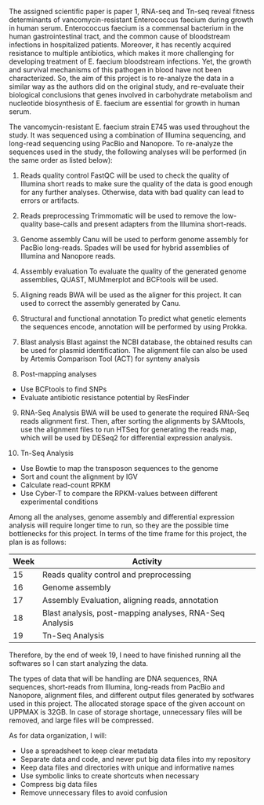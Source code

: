 The assigned scientific paper is paper 1, RNA-seq and Tn-seq reveal fitness determinants of vancomycin-resistant Enterococcus faecium during growth in
human serum. Enterococcus faecium is a commensal bacterium in the human gastrointestinal tract, and the common cause of bloodstream infections in hospitalized patients. Moreover, it has recently acquired resistance to multiple antibiotics, which makes it more challenging for developing treatment of E. faecium bloodstream infections. Yet, the growth and survival mechanisms of this pathogen in blood have not been characterized. So, the aim of this project is to re-analyze the data in a similar way as the authors did on the original study, and re-evaluate their biological conclusions that genes involved in carbohydrate metabolism and nucleotide biosynthesis of E. faecium are essential for growth in human serum.

The vancomycin-resistant E. faecium strain E745 was used throughout the study. It was sequenced using a combination of Illumina sequencing, and long-read sequencing using PacBio and Nanopore. To re-analyze the sequences used in the study, the following analyses will be performed (in the same order as listed below):

1)	Reads quality control 
FastQC will be used to check the quality of Illumina short reads to make sure the quality of the data is good enough for any further analyses. Otherwise, data with bad quality can lead to errors or artifacts. 

2)	Reads preprocessing
Trimmomatic will be used to remove the low-quality base-calls and present adapters from the Illumina short-reads. 

3)	Genome assembly
Canu will be used to perform genome assembly for PacBio long-reads. Spades will be used for hybrid assemblies of Illumina and Nanopore reads.

4)	Assembly evaluation
To evaluate the quality of the generated genome assemblies, QUAST, MUMmerplot and BCFtools will be used.
 
5)	Aligning reads
BWA will be used as the aligner for this project. It can used to correct the assembly generated by Canu.

6)	Structural and functional annotation
To predict what genetic elements the sequences encode, annotation will be performed by using Prokka. 

7)	Blast analysis
Blast against the NCBI database, the obtained results can be used for plasmid identification. The alignment file can also be used by Artemis Comparison Tool (ACT) for synteny analysis

8)	Post-mapping analyses
-	Use BCFtools to find SNPs
-	Evaluate antibiotic resistance potential by ResFinder

9)	RNA-Seq Analysis
BWA will be used to generate the required RNA-Seq reads alignment first. 
Then, after sorting the alignments by SAMtools, use the alignment files to run HTSeq for generating the reads map, which will be used by DESeq2 for differential expression analysis.

10)	Tn-Seq Analysis
-	Use Bowtie to map the transposon sequences to the genome
-	Sort and count the alignment by IGV
-	Calculate read-count RPKM
-	Use Cyber-T to compare the RPKM-values between different experimental conditions

Among all the analyses, genome assembly and differential expression analysis will require longer time to run, so they are the possible time bottlenecks for this project.
In terms of the time frame for this project, the plan is as follows:
 

Week | Activity
--- | ---
15 | Reads quality control and preprocessing
16 | Genome assembly
17 | Assembly Evaluation, aligning reads, annotation
18 | Blast analysis, post-mapping analyses, RNA-Seq Analysis
19 | Tn-Seq Analysis

Therefore, by the end of week 19, I need to have finished running all the softwares so I can start analyzing the data.

The types of data that will be handling are DNA sequences, RNA sequences, short-reads from Illumina, long-reads from PacBio and Nanopore, alignment files, and different output files generated by sotfwares used in this project. The allocated storage space of the given account on UPPMAX is 32GB. In case of storage shortage, unnecessary files will be removed, and large files will be compressed.

As for data organization, I will:
-	Use a spreadsheet to keep clear metadata
-	Separate data and code, and never put big data files into my repository
-	Keep data files and directories with unique and informative names
-	Use symbolic links to create shortcuts when necessary
-	Compress big data files
-	Remove unnecessary files to avoid confusion
